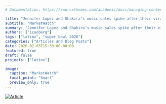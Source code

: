 ```yaml
---
# Documentation: https://sourcethemes.com/academic/docs/managing-content/

title: "Jennifer Lopez and Shakira’s music sales spike after their viral Super Bowl halftime show"
subtitle: "MarketWatch"
summary: "Jennifer Lopez and Shakira’s music sales spike after their viral Super Bowl halftime show"
authors: ["icaoberg"]
tags: ["latinx", "super bowl 2020"]
categories: ["Articles and Blog Posts"]
date: 2020-02-03T15:30:00-00:00
featured: true
draft: false
projects: ["latinx"]

image:
  caption: "MarketWatch"
  focal_point: "Smart"
  preview_only: true
---
```


[![Article](./article.jpg)](https://www.marketwatch.com/story/jennifer-lopez-and-shakiras-music-sales-spike-after-their-viral-super-bowl-halftime-show-2020-02-03)
